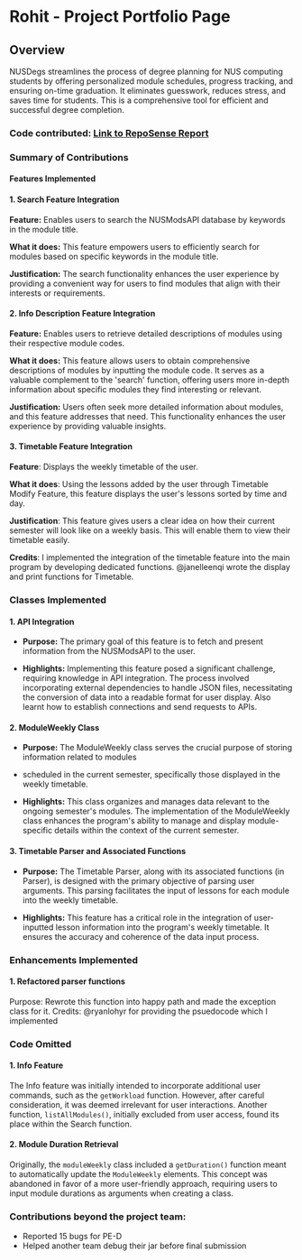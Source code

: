# Rohit - Project Portfolio Page

## Overview

NUSDegs streamlines the process of degree planning for NUS computing students by offering personalized module
schedules, progress tracking, and ensuring on-time graduation. It eliminates guesswork, reduces stress, and saves time
for students. This is a comprehensive tool for efficient and successful degree completion.

### Code contributed: [Link to RepoSense Report](https://nus-cs2113-ay2324s1.github.io/tp-dashboard/?search=rohitcube&breakdown=false&sort=groupTitle%20dsc&sortWithin=title&since=2023-09-22&timeframe=commit&mergegroup=&groupSelect=groupByRepos&tabOpen=true&tabType=authorship&tabAuthor=rohitcube&tabRepo=AY2324S1-CS2113-T17-4%2Ftp%5Bmaster%5D&authorshipIsMergeGroup=false&authorshipFileTypes=docs~functional-code~test-code~other&authorshipIsBinaryFileTypeChecked=false&authorshipIsIgnoredFilesChecked=false)

### Summary of Contributions

#### Features Implemented

#### 1. Search Feature Integration

**Feature:** Enables users to search the NUSModsAPI database by keywords in the module title.

**What it does:** This feature empowers users to efficiently search for modules based on specific keywords in the
module title.

**Justification:** The search functionality enhances the user experience by providing a convenient way for users to 
find modules that align with their interests or requirements.

#### 2. Info Description Feature Integration

**Feature:** Enables users to retrieve detailed descriptions of modules using their respective module codes.

**What it does:** This feature allows users to obtain comprehensive descriptions of modules by inputting 
the module code. It serves as a valuable complement to the 'search' function, offering users more in-depth
information about specific modules they find interesting or relevant.

**Justification:** Users often seek more detailed information about modules, and this feature addresses
that need. This functionality enhances the user experience by providing valuable insights.

#### 3. Timetable Feature Integration

**Feature**: Displays the weekly timetable of the user.     

**What it does**: Using the lessons added by the user through Timetable Modify Feature, this feature displays the user's
lessons sorted by time and day.

**Justification**: This feature gives users a clear idea on how their current semester will look like on a weekly basis.
This will enable them to view their timetable easily.

**Credits**: I implemented the integration of the timetable feature into the main program by 
developing dedicated functions. @janelleenqi wrote the display and print functions for Timetable.

### Classes Implemented

#### 1. API Integration

- **Purpose:** The primary goal of this feature is to fetch and present information from the NUSModsAPI to the user.

- **Highlights:** Implementing this feature posed a significant challenge, requiring knowledge in API integration.
The process involved incorporating external dependencies to handle JSON files, necessitating the conversion of
data into a readable format for user display. Also learnt how to establish connections and send requests to APIs.


#### 2. ModuleWeekly Class

- **Purpose:** The ModuleWeekly class serves the crucial purpose of storing information related to modules 
- scheduled in the current semester, specifically those displayed in the weekly timetable.

- **Highlights:** This class organizes and manages data relevant to the ongoing 
semester's modules. The implementation of the ModuleWeekly class enhances the program's ability to manage and display
module-specific details within the context of the current semester.


#### 3. Timetable Parser and Associated Functions

- **Purpose:** The Timetable Parser, along with its associated functions (in Parser), is designed 
with the primary objective of parsing user arguments. This parsing facilitates 
the input of lessons for each module into the weekly timetable.

- **Highlights:** This feature has a critical role in the integration
of user-inputted lesson information into the program's weekly timetable. 
It ensures the accuracy and coherence of the data input process. 

### Enhancements Implemented

#### 1. Refactored parser functions 
Purpose: Rewrote this function into happy path and made the exception class for it.
Credits: @ryanlohyr for providing the psuedocode which I implemented

###  Code Omitted 

#### 1. Info Feature

The Info feature was initially intended to incorporate additional user commands, such as the `getWorkload` function.
However, after careful consideration, it was deemed irrelevant for user interactions. Another function,
`listAllModules()`, initially excluded from user access, found its place within the Search function.

#### 2. Module Duration Retrieval

Originally, the `moduleWeekly` class included a `getDuration()` function meant to automatically update
the `ModuleWeekly` elements. This concept was abandoned in favor of a more user-friendly approach, requiring
users to input module durations as arguments when creating a class.


### Contributions beyond the project team:

- Reported 15 bugs for PE-D 
- Helped another team debug their jar before final submission


